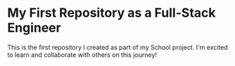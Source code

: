 # My First Repository as a Full-Stack Engineer

This is the first repository I created as part of my School project. I'm excited to learn and collaborate with others on this journey!
